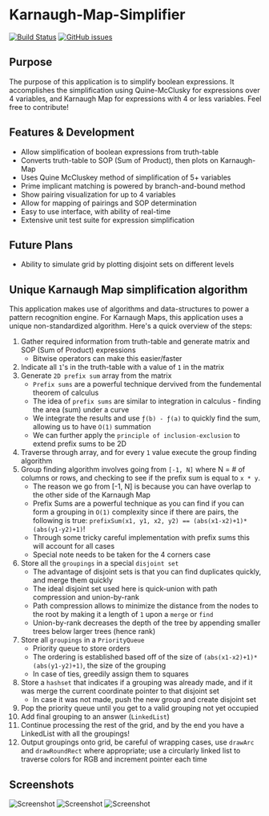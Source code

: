 # Karnaugh-Map-Simplifier

[![Build Status](https://travis-ci.org/MathBunny/karnaugh-map-simplifier.svg?branch=ProjectOrganization)](https://travis-ci.org/MathBunny/karnaugh-map-simplifier)
[![GitHub issues](https://img.shields.io/github/issues/MathBunny/karnaugh-map-simplifier.svg)](https://github.com/MathBunny/karnaugh-map-simplifier/issues)

## Purpose
The purpose of this application is to simplify boolean expressions. It accomplishes the simplification using Quine-McClusky for expressions over 4 variables, and Karnaugh Map for expressions with 4 or less variables. Feel free to contribute! 

## Features & Development
* Allow simplification of boolean expressions from truth-table
* Converts truth-table to SOP (Sum of Product), then plots on Karnaugh-Map
* Uses Quine McCluskey method of simplification of 5+ variables
* Prime implicant matching is powered by branch-and-bound method
* Show pairing visualization for up to 4 variables
* Allow for mapping of pairings and SOP determination
* Easy to use interface, with ability of real-time
* Extensive unit test suite for expression simplification

## Future Plans
* Ability to simulate grid by plotting disjoint sets on different levels



## Unique Karnaugh Map simplification algorithm
This application makes use of algorithms and data-structures to power a pattern recognition engine. For Karnaugh Maps, this application uses a unique non-standardized algorithm. Here's a quick overview of the steps:

1. Gather required information from truth-table and generate matrix and SOP (Sum of Product) expressions
	* Bitwise operators can make this easier/faster
2. Indicate all `1`'s in the truth-table with a value of `1` in the matrix
3. Generate `2D prefix sum` array from the matrix
	* `Prefix sums` are a powerful technique dervived from the fundemental theorem of calculus
	* The idea of `prefix sums` are similar to integration in calculus - finding the area (sum) under a curve
	* We integrate the results and use `ƒ(b) - ƒ(a)` to quickly find the sum, allowing us to have `O(1)` summation
	* We can further apply the `principle of inclusion-exclusion` to extend prefix sums to be 2D
4. Traverse through array, and for every `1` value execute the group finding algorithm
5. Group finding algorithm involves going from `[-1, N]` where N = # of columns or rows, and checking to see if the prefix sum is equal to `x * y`.
	* The reason we go from [-1, N] is because you can have overlap to the other side of the Karnaugh Map
	* Prefix Sums are a powerful technique as you can find if you can form a grouping in `O(1)` complexity since if there are pairs, the following is true: `prefixSum(x1, y1, x2, y2) == (abs(x1-x2)+1)*(abs(y1-y2)+1)`!
	* Through some tricky careful implementation with prefix sums this will account for all cases
	* Special note needs to be taken for the 4 corners case
6. Store all the `groupings` in a special `disjoint set`
	* The advantage of disjoint sets is that you can find duplicates quickly, and merge them quickly
	* The ideal disjoint set used here is quick-union with path compression and union-by-rank
	* Path compression allows to minimize the distance from the nodes to the root by making it a length of `1` upon a `merge` or `find`
	* Union-by-rank decreases the depth of the tree by appending smaller trees below larger trees (hence rank)
7. Store all `groupings` in a `PriorityQueue`
	* Priority queue to store orders
	* The ordering is established based off of the size of `(abs(x1-x2)+1)*(abs(y1-y2)+1)`, the size of the grouping
	* In case of ties, greedily assign them to squares
8. Store a `hashset` that indicates if a grouping was already made, and if it was merge the current coordinate pointer to that disjoint set
	* In case it was not made, push the new group and create disjoint set
9. Pop the priority queue until you get to a valid grouping not yet occupied
10. Add final grouping to an answer (`LinkedList`)
11. Continue processing the rest of the grid, and by the end you have a LinkedList with all the groupings!
12. Output groupings onto grid, be careful of wrapping cases, use `drawArc` and `drawRoundRect` where appropriate; use a circularly linked list to traverse colors for RGB and increment pointer each time


## Screenshots
![Screenshot](screenshots/Karnaugh4Variable.png "Screenshot")
![Screenshot](screenshots/Karnaugh2Variable.png "Screenshot")
![Screenshot](screenshots/Karnaugh3Variable.png "Screenshot")
